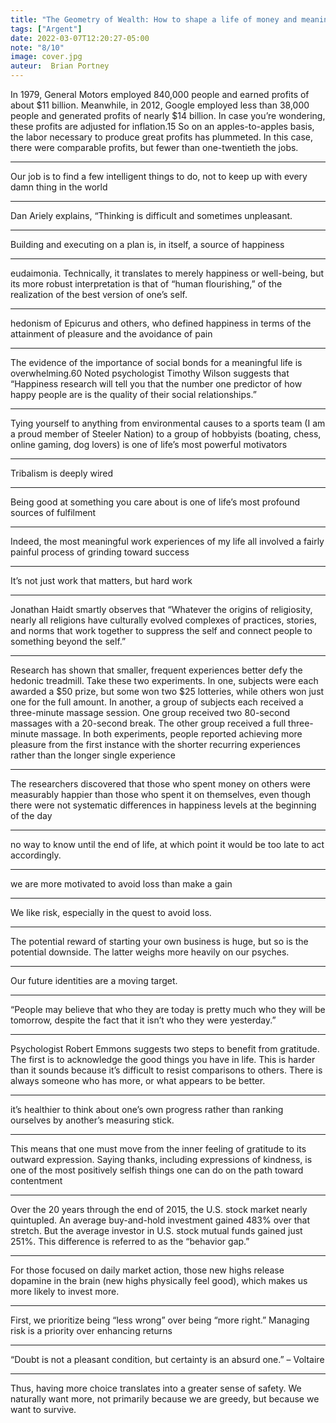 ```yaml
---
title: "The Geometry of Wealth: How to shape a life of money and meaning"
tags: ["Argent"]
date: 2022-03-07T12:20:27-05:00
note: "8/10"
image: cover.jpg
auteur:  Brian Portney
---
```


 

In 1979, General Motors employed 840,000 people and earned profits of about $11 billion. Meanwhile, in 2012, Google employed less than 38,000 people and generated profits of nearly $14 billion. In case you’re wondering, these profits are adjusted for inflation.15 So on an apples-to-apples basis, the labor necessary to produce great profits has plummeted. In this case, there were comparable profits, but fewer than one-twentieth the jobs.

*****

Our job is to find a few intelligent things to do, not to keep up with every damn thing in the world

*****

Dan Ariely explains, “Thinking is difficult and sometimes unpleasant.

*****

Building and executing on a plan is, in itself, a source of happiness

*****

eudaimonia. Technically, it translates to merely happiness or well-being, but its more robust interpretation is that of “human flourishing,” of the realization of the best version of one’s self.

*****

hedonism of Epicurus and others, who defined happiness in terms of the attainment of pleasure and the avoidance of pain

*****

The evidence of the importance of social bonds for a meaningful life is overwhelming.60 Noted psychologist Timothy Wilson suggests that “Happiness research will tell you that the number one predictor of how happy people are is the quality of their social relationships.”

*****

Tying yourself to anything from environmental causes to a sports team (I am a proud member of Steeler Nation) to a group of hobbyists (boating, chess, online gaming, dog lovers) is one of life’s most powerful motivators

*****

Tribalism is deeply wired

*****

Being good at something you care about is one of life’s most profound sources of fulfilment

*****

Indeed, the most meaningful work experiences of my life all involved a fairly painful process of grinding toward success

*****

It’s not just work that matters, but hard work

*****

Jonathan Haidt smartly observes that “Whatever the origins of religiosity, nearly all religions have culturally evolved complexes of practices, stories, and norms that work together to suppress the self and connect people to something beyond the self.”

*****

Research has shown that smaller, frequent experiences better defy the hedonic treadmill. Take these two experiments. In one, subjects were each awarded a $50 prize, but some won two $25 lotteries, while others won just one for the full amount. In another, a group of subjects each received a three-minute massage session. One group received two 80-second massages with a 20-second break. The other group received a full three-minute massage. In both experiments, people reported achieving more pleasure from the first instance with the shorter recurring experiences rather than the longer single experience

*****

The researchers discovered that those who spent money on others were measurably happier than those who spent it on themselves, even though there were not systematic differences in happiness levels at the beginning of the day

*****

no way to know until the end of life, at which point it would be too late to act accordingly.

*****

we are more motivated to avoid loss than make a gain

*****

We like risk, especially in the quest to avoid loss.

*****

The potential reward of starting your own business is huge, but so is the potential downside. The latter weighs more heavily on our psyches.

*****

Our future identities are a moving target.

*****

“People may believe that who they are today is pretty much who they will be tomorrow, despite the fact that it isn’t who they were yesterday.”

*****

Psychologist Robert Emmons suggests two steps to benefit from gratitude. The first is to acknowledge the good things you have in life. This is harder than it sounds because it’s difficult to resist comparisons to others. There is always someone who has more, or what appears to be better.

*****

it’s healthier to think about one’s own progress rather than ranking ourselves by another’s measuring stick.

*****

This means that one must move from the inner feeling of gratitude to its outward expression. Saying thanks, including expressions of kindness, is one of the most positively selfish things one can do on the path toward contentment

*****

Over the 20 years through the end of 2015, the U.S. stock market nearly quintupled. An average buy-and-hold investment gained 483% over that stretch. But the average investor in U.S. stock mutual funds gained just 251%. This difference is referred to as the “behavior gap.”

*****

For those focused on daily market action, those new highs release dopamine in the brain (new highs physically feel good), which makes us more likely to invest more.

*****

First, we prioritize being “less wrong” over being “more right.” Managing risk is a priority over enhancing returns

*****

“Doubt is not a pleasant condition, but certainty is an absurd one.”
– Voltaire

*****

Thus, having more choice translates into a greater sense of safety. We naturally want more, not primarily because we are greedy, but because we want to survive.